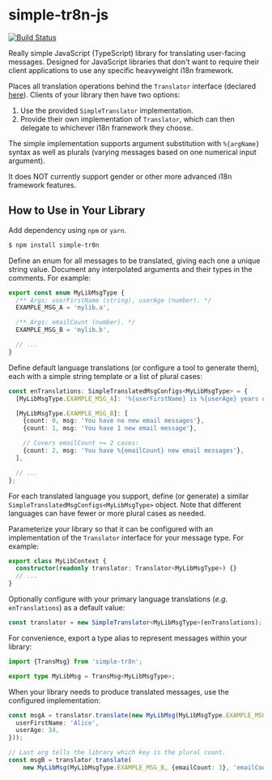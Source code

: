 <!--
SPDX-FileCopyrightText: 2022 Eric Barndollar

SPDX-License-Identifier: Apache-2.0
-->

# simple-tr8n-js

[![Build Status](https://travis-ci.com/Lindurion/simple-tr8n-js.svg?branch=main)](https://travis-ci.com/Lindurion/simple-tr8n-js)

Really simple JavaScript (TypeScript) library for translating user-facing
messages. Designed for JavaScript libraries that don't want to require their
client applications to use any specific heavyweight i18n framework.

Places all translation operations behind the `Translator` interface (declared
[here](src/translator.ts)). Clients of your library then have two options:
1. Use the provided `SimpleTranslator` implementation.
2. Provide their own implementation of `Translator`, which can then delegate to
   whichever i18n framework they choose.

The simple implementation supports argument substitution with `%{argName}`
syntax as well as plurals (varying messages based on one numerical input
argument).

It does NOT currently support gender or other more advanced i18n framework
features.

## How to Use in Your Library

Add dependency using `npm` or `yarn`.

```bash
$ npm install simple-tr8n
```

Define an enum for all messages to be translated, giving each one a unique
string value. Document any interpolated arguments and their types in the
comments. For example:

```typescript
export const enum MyLibMsgType {
  /** Args: userFirstName (string), userAge (number). */
  EXAMPLE_MSG_A = 'mylib.a',

  /** Args: emailCount (number). */
  EXAMPLE_MSG_B = 'mylib.b',

  // ...
}
```

Define default language translations (or configure a tool to generate them),
each with a simple string template or a list of plural cases:

```typescript
const enTranslations: SimpleTranslatedMsgConfigs<MyLibMsgType> = {
  [MyLibMsgType.EXAMPLE_MSG_A]: '%{userFirstName} is %{userAge} years old',

  [MyLibMsgType.EXAMPLE_MSG_B]: [
    {count: 0, msg: 'You have no new email messages'},
    {count: 1, msg: 'You have 1 new email message'},

    // Covers emailCount >= 2 cases:
    {count: 2, msg: 'You have %{emailCount} new email messages'},
  ],

  // ...
};
```

For each translated language you support, define (or generate) a similar
`SimpleTranslatedMsgConfigs<MyLibMsgType>` object. Note that different languages
can have fewer or more plural cases as needed.

Parameterize your library so that it can be configured with an implementation
of the `Translator` interface for your message type. For example:

```typescript
export class MyLibContext {
  constructor(readonly translator: Translator<MyLibMsgType>) {}
  // ...
}
```

Optionally configure with your primary language translations (*e.g.*
`enTranslations`) as a default value:

```typescript
const translator = new SimpleTranslator<MyLibMsgType>(enTranslations);
```

For convenience, export a type alias to represent messages within your library:

```typescript
import {TransMsg} from 'simple-tr8n';

export type MyLibMsg = TransMsg<MyLibMsgType>;
```

When your library needs to produce translated messages, use the configured
implementation:

```typescript
const msgA = translator.translate(new MyLibMsg(MyLibMsgType.EXAMPLE_MSG_A, {
  userFirstName: 'Alice',
  userAge: 34,
}));

// Last arg tells the library which key is the plural count.
const msgB = translator.translate(
    new MyLibMsg(MyLibMsgType.EXAMPLE_MSG_B, {emailCount: 3}, 'emailCount'));
```
